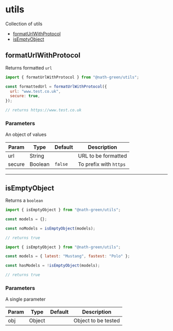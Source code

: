 # utils

Collection of utils

- [formatUrlWithProtocol](#user-content-formaturlwithprotocol)
- [isEmptyObject](#user-content-isemptyobject)

## formatUrlWithProtocol

Returns formatted `url`

```js
import { formatUrlWithProtocol } from "@nath-green/utils";

const formattedUrl = formatUrlWithProtocol({
  url: "www.test.co.uk",
  secure: true,
});

// returns https://www.test.co.uk
```

### Parameters

An object of values

| Param  | Type    | Default | Description            |
| ------ | ------- | ------- | ---------------------- |
| url    | String  |         | URL to be formatted    |
| secure | Boolean | `false` | To prefix with `https` |

---

## isEmptyObject

Returns a `boolean`

```js
import { isEmptyObject } from "@nath-green/utils";

const models = {};

const noModels = isEmptyObject(models);

// returns true
```

```js
import { isEmptyObject } from "@nath-green/utils";

const models = { latest: "Mustang", fastest: "Polo" };

const hasModels = !isEmptyObject(models);

// returns true
```

### Parameters

A single parameter

| Param | Type   | Default | Description         |
| ----- | ------ | ------- | ------------------- |
| obj   | Object |         | Object to be tested |
